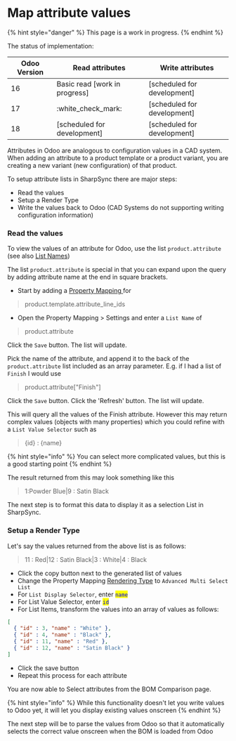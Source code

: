 # Map attribute values

{% hint style="danger" %}
This page is a work in progress.&#x20;
{% endhint %}



The status of implementation:

| Odoo Version | Read attributes                | Write attributes             |
| ------------ | ------------------------------ | ---------------------------- |
| 16           | Basic read \[work in progress] | \[scheduled for development] |
| 17           | :white\_check\_mark:           | \[scheduled for development] |
| 18           | \[scheduled for development]   | \[scheduled for development] |



Attributes in Odoo are analogous to configuration values in a CAD system. When adding an attribute to a product template or a product variant, you are creating a new variant (new configuration) of that product.

To setup attribute lists in SharpSync there are major steps:

* Read the values
* Setup a Render Type
* Write the values back to Odoo (CAD Systems do not supporting writing configuration information)

### Read the values

To view the values of an attribute for Odoo, use the list `product.attribute` (see also [List Names](../list-names.md))

The list `product.attribute` is special in that you can expand upon the query by adding attribute name at the end in square brackets.&#x20;

* Start by adding a [Property Mapping ](../../../fundamentals/property-mappings.md)for&#x20;

> product.template.attribute\_line\_ids

* Open the Property Mapping > Settings and enter a `List Name` of&#x20;

> product.attribute

Click the `Save` button. The list will update.

Pick the name of the attribute, and append it to the back of the `product.attribute` list included as an array parameter. E.g. if I had a list of `Finish` I would use

> product.attribute\["Finish"]

Click the `Save` button. Click the 'Refresh' button. The list will update.



This will query all the values of the Finish attribute. However this may return complex values (objects with many properties) which you could refine with a `List Value Selector` such as&#x20;

> {id} : {name}&#x20;

{% hint style="info" %}
You can select more complicated values, but this is a good starting point
{% endhint %}



The result returned from this may look something like this&#x20;

> 1:Powder Blue|9 : Satin Black

The next step is to format this data to display it as a selection List in SharpSync.



### Setup a Render Type

Let's say  the values returned from the above list is as follows:

> 11 : Red|12 : Satin Black|3 : White|4 : Black

* Click the copy button next to the generated list of values
* Change the Property Mapping [Rendering Type](../../../property-mappings/settings.md) to `Advanced Multi Select List`
* For `List Display Selector`, enter <mark style="color:blue;">`name`</mark>
* For List Value Selector, enter <mark style="color:blue;">`id`</mark>
* For List Items, transform the values into an array of values as follows:

```json
[ 
  { "id" : 3, "name" : "White" },
  { "id" : 4, "name" : "Black" },
  { "id" : 11, "name" : "Red" },
  { "id" : 12, "name" : "Satin Black" }  
]
```

* Click the save button
* Repeat this process for each attribute

You are now able to Select attributes from the BOM Comparison page.&#x20;

{% hint style="info" %}
While this functionality doesn't let you write values to Odoo yet, it will let you display existing values onscreen
{% endhint %}

The next step will be to parse the values from Odoo so that it automatically selects the correct value onscreen when the BOM is loaded from Odoo
